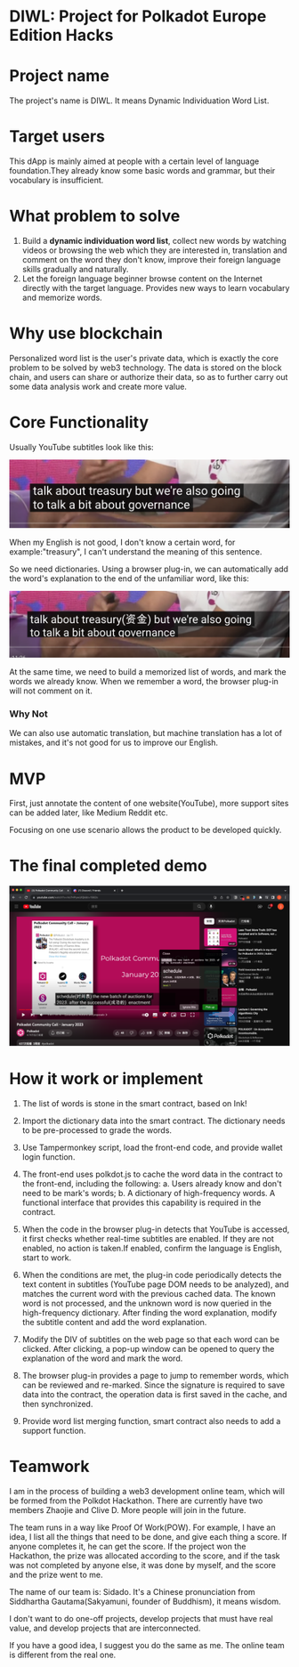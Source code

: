 # DIWL: Project for Polkadot Europe Edition Hacks

# Project name

The project's name is DIWL. It means Dynamic Individuation Word List.

# Target users

This dApp is mainly aimed at people with a certain level of language foundation.They already know some basic words and grammar, but their vocabulary is insufficient.

# What problem to solve

1. Build a **dynamic individuation word list**, collect new words by watching videos or browsing the web which they are interested in, translation and comment on the word they don't know, improve their foreign language skills gradually and naturally.
2. Let the foreign language beginner browse content on the Internet directly with the target language. Provides new ways to learn vocabulary and memorize words.
  
# Why use blockchain

Personalized word list is the user's private data, which is exactly the core problem to be solved by web3 technology. The data is stored on the block chain, and users can share or authorize their data, so as to further carry out some data analysis work and create more value.

# Core Functionality

Usually YouTube subtitles look like this:

![](images/Untitled.png)

When my English is not good, I don't know a certain word, for example:"treasury", I can't understand the meaning of this sentence.

So we need dictionaries.
Using a browser plug-in, we can automatically add the word's explanation to the end of the unfamiliar word, like this:

![](images/Untitled%201.png)

At the same time, we need to build a memorized list of words, and mark the words we already know. When we remember a word, the browser plug-in will not comment on it.

### Why Not

We can also use automatic translation, but machine translation has a lot of mistakes, and it's not good for us to improve our English.

# MVP

First, just annotate the content of one website(YouTube),  more support sites can be added later, like Medium Reddit etc.

Focusing on one use scenario allows the product to be developed quickly.

# The final completed demo
![](images/cc3.png)

# **How it work or implement**

1. The list of words is stone in the smart contract, based on Ink!

2. Import the dictionary data into the smart contract. The dictionary needs to be pre-processed to grade the words.

3. Use Tampermonkey script, load the front-end code, and provide wallet login function.

4. The front-end uses polkdot.js to cache the word data in the contract to the front-end, including the following: a. Users already know and don't need to be mark's words; b. A dictionary of high-frequency words. A functional interface that provides this capability is required in the contract.

5. When the code in the browser plug-in detects that YouTube is accessed, it first checks whether real-time subtitles are enabled. If they are not enabled, no action is taken.If enabled, confirm the language is English, start to work.

6. When the conditions are met, the plug-in code periodically detects the text content in subtitles (YouTube page DOM needs to be analyzed), and matches the current word with the previous cached data. The known word is not processed, and the unknown word is now queried in the high-frequency dictionary. After finding the word explanation, modify the subtitle content and add the word explanation.

7. Modify the DIV of subtitles on the web page so that each word can be clicked. After clicking, a pop-up window can be opened to query the explanation of the word and mark the word.

8. The browser plug-in provides a page to jump to remember words, which can be reviewed and re-marked. Since the signature is required to save data into the contract, the operation data is first saved in the cache, and then synchronized.

9. Provide word list merging function, smart contract also needs to add a support function.

# Teamwork

I am in the process of building a web3 development online team, which will be formed from the Polkdot Hackathon. There are currently have two members Zhaojie and Clive D. More people will join in the future.

The team runs in a way like Proof Of Work(POW). For example, I have an idea, I list all the things that need to be done,  and give each thing a score. If anyone completes it, he can get the score. If the project won the Hackathon, the prize was allocated according to the score, and if the task was not completed by anyone else, it was done by myself, and the score and the prize went to me.

The name of our team is: Sidado. It's a Chinese pronunciation from Siddhartha Gautama(Sakyamuni, founder of Buddhism), it means wisdom.

I don't want to do one-off projects, develop projects that must have real value, and develop projects that are interconnected.

If you have a good idea, I suggest you do the same as me. The online team is different from the real one.